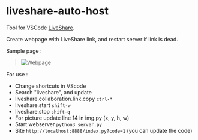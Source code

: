 # liveshare-auto-host


Tool for VSCode [LiveShare](https://github.com/MicrosoftDocs/live-share).

Create webpage with LiveShare link, and restart server if link is dead.

Sample page :

> ![Webpage](https://i.imgur.com/R6tPTKI.png)

For use :
- Change shortcuts in VScode
- Search "liveshare", and update
- liveshare.collaboration.link.copy  ```ctrl-*```
- liveshare.start  ```shift-w```
- liveshare.stop  ```shift-q```
- For picture update line 14 in img.py (x, y, h, w)
- Start webserver ```python3 server.py```
- Site ```http://localhost:8888/index.py?code=1``` (you can update the code)

